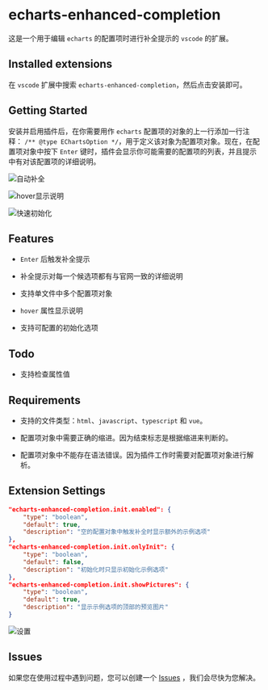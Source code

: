 # echarts-enhanced-completion

这是一个用于编辑 `echarts` 的配置项时进行补全提示的 `vscode` 的扩展。

## Installed extensions

在 `vscode` 扩展中搜索 `echarts-enhanced-completion`，然后点击安装即可。

## Getting Started

安装并启用插件后，在你需要用作 `echarts` 配置项的对象的上一行添加一行注释： `/** @type EChartsOption */`，用于定义该对象为配置项对象。现在，在配置项对象中按下 `Enter` 键时，插件会显示你可能需要的配置项的列表，并且提示中有对该配置项的详细说明。

![自动补全](https://github.com/ren-wei/echarts-enhanced-completion/raw/master/images/CompletionItems.gif)

![hover显示说明](https://github.com/ren-wei/echarts-enhanced-completion/raw/master/images/Hover.gif)

![快速初始化](https://github.com/ren-wei/echarts-enhanced-completion/raw/master/images/Init.gif)

## Features

* `Enter` 后触发补全提示

* 补全提示对每一个候选项都有与官网一致的详细说明

* 支持单文件中多个配置项对象

* `hover` 属性显示说明

* 支持可配置的初始化选项

## Todo

* 支持检查属性值

## Requirements

* 支持的文件类型：`html`、`javascript`、`typescript` 和 `vue`。

* 配置项对象中需要正确的缩进。因为结束标志是根据缩进来判断的。

* 配置项对象中不能存在语法错误。因为插件工作时需要对配置项对象进行解析。

## Extension Settings

```json
"echarts-enhanced-completion.init.enabled": {
    "type": "boolean",
    "default": true,
    "description": "空的配置对象中触发补全时显示额外的示例选项"
},
"echarts-enhanced-completion.init.onlyInit": {
    "type": "boolean",
    "default": false,
    "description": "初始化时只显示初始化示例选项"
},
"echarts-enhanced-completion.init.showPictures": {
    "type": "boolean",
    "default": true,
    "description": "显示示例选项的顶部的预览图片"
}

```
![设置](https://github.com/ren-wei/echarts-enhanced-completion/raw/master/images/Setting.gif)

## Issues

如果您在使用过程中遇到问题，您可以创建一个 [Issues](https://github.com/ren-wei/echarts-enhanced-completion/issues) ，我们会尽快为您解决。
